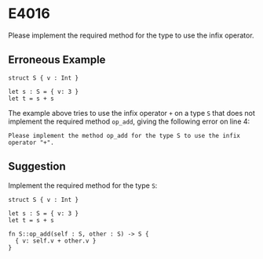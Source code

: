 # E4016

Please implement the required method for the type to use the infix operator.

## Erroneous Example

```moonbit
struct S { v : Int }

let s : S = { v: 3 }
let t = s + s
```

The example above tries to use the infix operator `+` on a type `S`
that does not implement the required method `op_add`,
giving the following error on line 4:

```
Please implement the method op_add for the type S to use the infix operator "+".
```

## Suggestion

Implement the required method for the type `S`:

```moonbit
struct S { v : Int }

let s : S = { v: 3 }
let t = s + s

fn S::op_add(self : S, other : S) -> S {
  { v: self.v + other.v }
}
```
